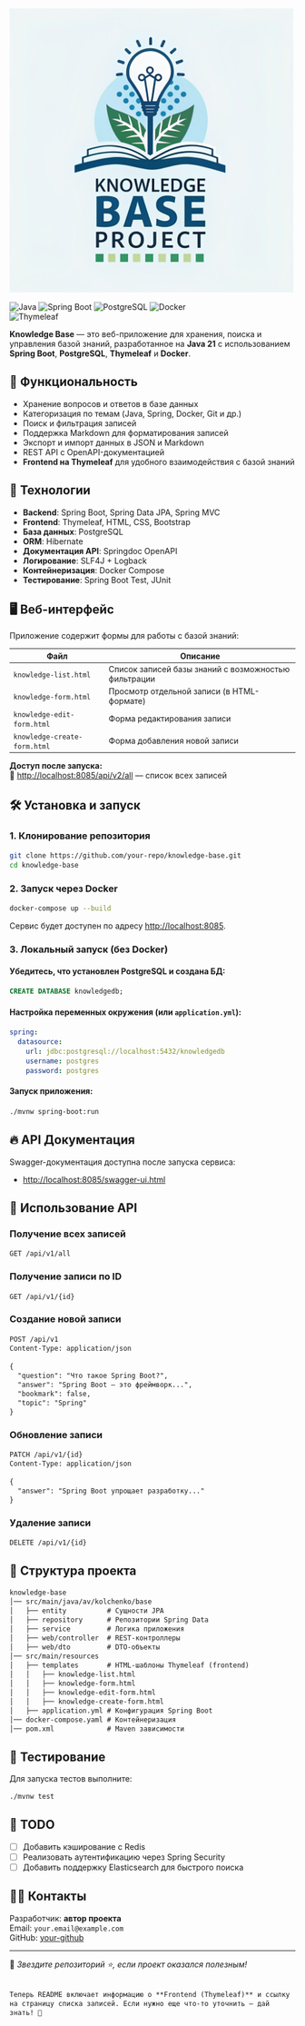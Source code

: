 
<img src="/img/the-concept-of-the--knowledge-base-project--logo--.png" alt="" width="500" height="500">



![Java](https://img.shields.io/badge/Java-21-blue) 
![Spring Boot](https://img.shields.io/badge/Spring%20Boot-3.4.3-brightgreen) 
![PostgreSQL](https://img.shields.io/badge/PostgreSQL-17.4-blue) 
![Docker](https://img.shields.io/badge/Docker-Supported-blue)  
![Thymeleaf](https://img.shields.io/badge/Thymeleaf-Supported-orange)  

**Knowledge Base** — это веб-приложение для хранения, поиска и управления базой знаний, разработанное на **Java 21** с использованием **Spring Boot**, **PostgreSQL**, **Thymeleaf** и **Docker**.  

## 📌 Функциональность

- Хранение вопросов и ответов в базе данных
- Категоризация по темам (Java, Spring, Docker, Git и др.)
- Поиск и фильтрация записей
- Поддержка Markdown для форматирования записей
- Экспорт и импорт данных в JSON и Markdown
- REST API с OpenAPI-документацией
- **Frontend на Thymeleaf** для удобного взаимодействия с базой знаний  

## 🚀 Технологии

- **Backend**: Spring Boot, Spring Data JPA, Spring MVC
- **Frontend**: Thymeleaf, HTML, CSS, Bootstrap
- **База данных**: PostgreSQL
- **ORM**: Hibernate
- **Документация API**: Springdoc OpenAPI
- **Логирование**: SLF4J + Logback
- **Контейнеризация**: Docker Compose
- **Тестирование**: Spring Boot Test, JUnit

## 🖥️ Веб-интерфейс

Приложение содержит формы для работы с базой знаний:  

| Файл | Описание |
|------|---------|
| `knowledge-list.html` | Список записей базы знаний с возможностью фильтрации |
| `knowledge-form.html` | Просмотр отдельной записи (в HTML-формате) |
| `knowledge-edit-form.html` | Форма редактирования записи |
| `knowledge-create-form.html` | Форма добавления новой записи |

**Доступ после запуска:**  
📌 [http://localhost:8085/api/v2/all](http://localhost:8085/api/v2/all) — список всех записей  

## 🛠 Установка и запуск

### 1. Клонирование репозитория
```sh
git clone https://github.com/your-repo/knowledge-base.git
cd knowledge-base
```

### 2. Запуск через Docker
```sh
docker-compose up --build
```
Сервис будет доступен по адресу [http://localhost:8085](http://localhost:8085).

### 3. Локальный запуск (без Docker)
#### Убедитесь, что установлен PostgreSQL и создана БД:
```sql
CREATE DATABASE knowledgedb;
```
#### Настройка переменных окружения (или `application.yml`):
```yaml
spring:
  datasource:
    url: jdbc:postgresql://localhost:5432/knowledgedb
    username: postgres
    password: postgres
```
#### Запуск приложения:
```sh
./mvnw spring-boot:run
```

## 🔥 API Документация
Swagger-документация доступна после запуска сервиса:
- [http://localhost:8085/swagger-ui.html](http://localhost:8085/swagger-ui.html)

## 📄 Использование API

### Получение всех записей
```http
GET /api/v1/all
```

### Получение записи по ID
```http
GET /api/v1/{id}
```

### Создание новой записи
```http
POST /api/v1
Content-Type: application/json

{
  "question": "Что такое Spring Boot?",
  "answer": "Spring Boot — это фреймворк...",
  "bookmark": false,
  "topic": "Spring"
}
```

### Обновление записи
```http
PATCH /api/v1/{id}
Content-Type: application/json

{
  "answer": "Spring Boot упрощает разработку..."
}
```

### Удаление записи
```http
DELETE /api/v1/{id}
```

## 📂 Структура проекта

```
knowledge-base
│── src/main/java/av/kolchenko/base
│   ├── entity          # Сущности JPA
│   ├── repository      # Репозитории Spring Data
│   ├── service         # Логика приложения
│   ├── web/controller  # REST-контроллеры
│   ├── web/dto         # DTO-объекты
│── src/main/resources
│   ├── templates       # HTML-шаблоны Thymeleaf (frontend)
│   │   ├── knowledge-list.html
│   │   ├── knowledge-form.html
│   │   ├── knowledge-edit-form.html
│   │   ├── knowledge-create-form.html
│   ├── application.yml # Конфигурация Spring Boot
│── docker-compose.yaml # Контейнеризация
│── pom.xml             # Maven зависимости
```

## 🧪 Тестирование
Для запуска тестов выполните:
```sh
./mvnw test
```

## 🎯 TODO
- [ ] Добавить кэширование с Redis
- [ ] Реализовать аутентификацию через Spring Security
- [ ] Добавить поддержку Elasticsearch для быстрого поиска

## 👨‍💻 Контакты
Разработчик: **автор проекта**  
Email: `your.email@example.com`  
GitHub: [your-github](https://github.com/your-github)

---

📌 *Звездите репозиторий ⭐, если проект оказался полезным!*
```

Теперь README включает информацию о **Frontend (Thymeleaf)** и ссылку на страницу списка записей. Если нужно еще что-то уточнить — дай знать! 🚀